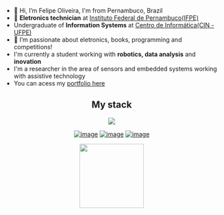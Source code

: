 
- 👋 Hi, I’m Felipe Oliveira, I'm from Pernambuco, Brazil
- 🌟 **Eletronics technician** at [Instituto Federal de Pernambuco(IFPE)](https://ifpe.edu.br/)
- Undergraduate of **Information Systems** at [Centro de Informática(CIN - UFPE)](https://portal.cin.ufpe.br/)
- 👀 I’m passionate about eletronics, books, programming and competitions!
- I'm currently a student working with **robotics, data analysis** and **inovation**
- I'm a researcher in the area of sensors and embedded systems working with assistive technology
- You can acess my [portfolio here](https://myportfolio-feelps-1s-projects.vercel.app/)

<div align="center">
  <h2>My stack</h2>
  <a href="https://skillicons.dev">
    <img src="https://skillicons.dev/icons?i=react,tailwind,js,ts,nodejs,figma,cpp,c,arduino,py,postgres" />
  </a>
</div>

<div align="center">
  
[![image](https://img.shields.io/badge/LinkedIn-4D22F0?style=for-the-badge&logo=linkedin&logoColor=white)](https://www.linkedin.com/in/felipe-santana-de-oliveira-4251a8230/)
[![image](https://img.shields.io/badge/Instagram-4D22F0?style=for-the-badge&logo=instagram&logoColor=white)](https://www.instagram.com/feelps1_/)
[![image](https://img.shields.io/badge/Gmail-4D22F0?style=for-the-badge&logo=gmail&logoColor=white)](mailto:felipesansoliv01@gmail.com)
  
</div>
  
<p align= "center">
  <img height= "150" src="https://github-readme-stats.vercel.app/api/top-langs/?username=feelps-1&theme=react&layout=compact" />
</p>

